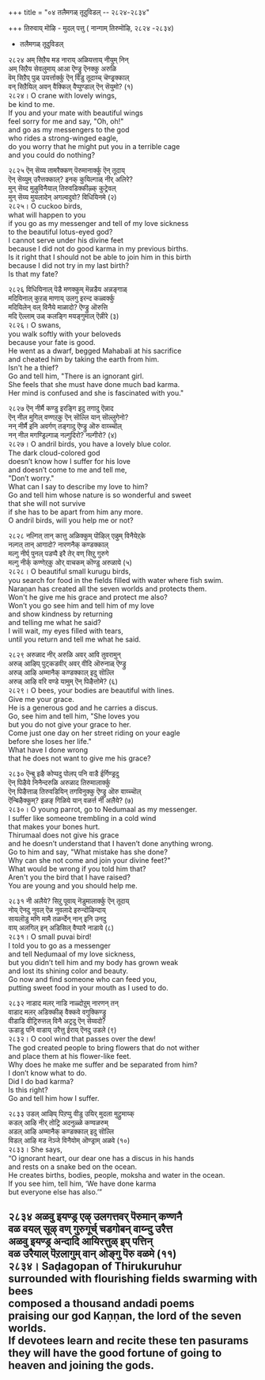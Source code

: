 +++
title = "०४ तलैमगळ् तूदुविडल् -- २८२४-२८३४"

+++
तिरुवाय् मॊऴि - मुदल् पत्तु ( नान्गाम् तिरुमॊऴि, २८२४ -२८३४)  
- तलैमगळ् तूदुविडल्  

२८२४ अम् सिऱैय मड नाराय् अळियत्ताय् नीयुम् निन्  
अम् सिऱैय सेवलुमाय् आआ ऎण्ड्रु ऎनक्कु अरुळि  
वॆम् सिऱैप् पुळ् उयर्त्तार्क्कु ऎन् विडु तूदाय्च् चॆण्ड्रक्काल्  
वन् सिऱैयिल् अवन् वैक्किल् वैप्पुण्डाल् ऎन् सॆयुमो? (१)  
२८२४। O crane with lovely wings,  
be kind to me.  
If you and your mate with beautiful wings  
feel sorry for me and say, "Oh, oh!"  
and go as my messengers to the god  
who rides a strong-winged eagle,  
do you worry that he might put you in a terrible cage  
and you could do nothing?  


२८२५ ऎन् सॆय्य तामरैक्कण् पॆरुमानार्क्कु ऎन् तूदाय्  
ऎन् सॆय्युम् उरैत्तक्काल्? इनक् कुयिल्गाळ् नीर् अलिरे?  
मुन् सॆय्द मुऴुविनैयाल् तिरुवडिक्कीऴ्क् कुट्रेवल्  
मुन् सॆय्य मुयलादेन् अगल्वदुवो? विधियिनमे (२)  
२८२५। O cuckoo birds,  
what will happen to you  
if you go as my messenger and tell of my love sickness  
to the beautiful lotus-eyed god?  
I cannot serve under his divine feet  
because I did not do good karma in my previous births.  
Is it right that I should not be able to join him in this birth  
because I did not try in my last birth?  
Is that my fate?  

२८२६ विधियिनाल् पॆडै मणक्कुम् मॆन्नडैय अन्नङ्गाळ्  
मदियिनाल् कुऱळ् माणाय् उलगु इरन्द कळ्वर्क्कु  
मदियिलेन् वल् विनैये माळादो? ऎण्ड्रु ऒरुत्ति  
मदि ऎल्लाम् उळ् कलङ्गि मयङ्गुमाल् ऎन्नीरे (३)  
२८२६। O swans,  
you walk softly with your beloveds  
because your fate is good.  
He went as a dwarf, begged Mahabali at his sacrifice  
and cheated him by taking the earth from him.  
Isn't he a thief?  
Go and tell him, "There is an ignorant girl.  
She feels that she must have done much bad karma.  
Her mind is confused and she is fascinated with you."  

२८२७ ऎन् नीर्मै कण्डु इरङ्गि इदु तगादु ऎन्नाद  
ऎन् नील मुगिल् वण्णऱ्‌कु ऎन् सॊल्लि यान् सॊल्लुगेनो?  
नन् नीर्मै इनि अवर्गण् तङ्गादु ऎण्ड्रु ऒरु वाय्च्चॊल्  
नन् नील मगण्ड्रिल्गाळ् नल्गुदिरो? नल्गीरो? (४)  
२८२७। O andril birds, you have a lovely blue color.  
The dark cloud-colored god  
doesn’t know how I suffer for his love  
and doesn’t come to me and tell me,  
"Don’t worry."  
What can I say to describe my love to him?  
Go and tell him whose nature is so wonderful and sweet  
that she will not survive  
if she has to be apart from him any more.  
O andril birds, will you help me or not?  

२८२८ नल्गित् तान् कात्तु अळिक्कुम् पॊऴिल् एऴुम् विनैयेऱ्‌के  
नल्गत् तान् आगादो? नारणनैक् कण्डक्काल्  
मल्गु नीर्प् पुनल् पडप्पै इरै तेर् वण् सिऱु गुरुगे  
मल्गु नीर्क् कण्णेऱ्‌कु ओर् वाचकम् कॊण्डु अरुळाये (५)  
२८२८। O beautiful small kurugu birds,  
you search for food in the fields filled with water where fish swim.  
Naraṇan has created all the seven worlds and protects them.  
Won't he give me his grace and protect me also?  
Won’t you go see him and tell him of my love  
and show kindness by returning  
and telling me what he said?  
I will wait, my eyes filled with tears,  
until you return and tell me what he said.  

२८२९ अरुळाद नीर् अरुळि अवर् आवि तुवरामुन्  
अरुळ् आऴिप् पुट्कडवीर् अवर् वीदि ऒरुनाळ् ऎण्ड्रु  
अरुळ् आऴि अम्मानैक् कण्डक्काल् इदु सॊल्लि  
अरुळ् आऴि वरि वण्डे यामुम् ऎन् पिऴैत्तोमे? (६)  
२८२९। O bees, your bodies are beautiful with lines.  
Give me your grace.  
He is a generous god and he carries a discus.  
Go, see him and tell him, "She loves you  
but you do not give your grace to her.  
Come just one day on her street riding on your eagle  
before she loses her life."  
What have I done wrong  
that he does not want to give me his grace?  

२८३० ऎन्बु इऴै कोप्पदु पोलप् पनि वाडै ईर्गिण्ड्रदु  
ऎन् पिऴैये निनैन्दरुळि अरुळाद तिरुमालार्क्कु  
ऎन् पिऴैत्ताळ् तिरुवडियिन् तगविनुक्कु ऎण्ड्रु ऒरु वाय्च्चॊल्  
ऎन्बिऴैक्कुम्? इळङ् गिळिये यान् वळर्त्त नी अलैये? (७)  
२८३०। O young parrot, go to Nedumaal as my messenger.  
I suffer like someone trembling in a cold wind  
that makes your bones hurt.  
Thirumaal does not give his grace  
and he doesn’t understand that I haven’t done anything wrong.  
Go to him and say, "What mistake has she done?  
Why can she not come and join your divine feet?"  
What would be wrong if you told him that?  
Aren't you the bird that I have raised?  
You are young and you should help me.  

२८३१ नी अलैये? सिऱु पूवाय् नॆडुमालार्क्कु ऎन् तूदाय्  
नोय् ऎनदु नुवल् ऎन्न नुवलादे इरुन्दॊऴिन्दाय्  
सायलॊडु मणि मामै तळर्न्देन् नान् इनि उनदु  
वाय् अलगिल् इन् अडिसिल् वैप्पारै नाडाये (८)  
२८३१। O small puvai bird!  
I told you to go as a messenger  
and tell Neḍumaal of my love sickness,  
but you didn’t tell him and my body has grown weak  
and lost its shining color and beauty.  
Go now and find someone who can feed you,  
putting sweet food in your mouth as I used to do.  

२८३२ नाडाद मलर् नाडि नाळ्दोऱुम् नारणन् तन्  
वाडाद मलर् अडिक्कीऴ् वैक्कवे वगुक्किण्ड्रु  
वीडाडि वीट्रिरुत्तल् विनै अट्रदु ऎन् सॆय्वदो?  
ऊडाडु पनि वाडाय् उरैत्तु ईराय् ऎनदु उडले (९)  
२८३२। O cool wind that passes over the dew!  
The god created people to bring flowers that do not wither  
and place them at his flower-like feet.  
Why does he make me suffer and be separated from him?  
I don’t know what to do.  
Did I do bad karma?  
Is this right?  
Go and tell him how I suffer.  

२८३३ उडल् आऴिप् पिऱप्पु वीडु उयिर् मुदला मुट्रुमाय्क्  
कडल् आऴि नीर् तोट्रि अदनुळ्ळे कण्वळरुम्  
अडल् आऴि अम्मानैक् कण्डक्काल् इदु सॊल्लि  
विडल् आऴि मड नॆञ्जे विनैयोम् ऒण्ड्राम् अळवे (१०)  
२८३३। She says,  
“O ignorant heart, our dear one has a discus in his hands  
and rests on a snake bed on the ocean.  
He creates births, bodies, people, moksha and water in the ocean.  
If you see him, tell him, ‘We have done karma  
but everyone else has also.’”  

२८३४ अळवु इयण्ड्र एऴ् उलगत्तवर् पॆरुमान् कण्णनै  
वळ वयल् सूऴ् वण् गुरुगूर्च् चडगोबन् वाय्न्दु उरैत्त  
अळवु इयण्ड्र अन्दादि आयिरत्तुळ् इप् पत्तिन्  
वळ उरैयाल् पॆऱलागुम् वान् ओङ्गु पॆरु वळमे (११)  
२८३४। Saḍagopan of Thirukuruhur  
surrounded with flourishing fields swarming with bees  
composed a thousand andadi poems  
praising our god Kaṇṇan, the lord of the seven worlds.  
If devotees learn and recite these ten pasurams  
they will have the good fortune of going to heaven and joining the gods.  
------------  


